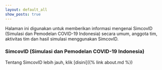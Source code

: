 ```yaml
---
layout: default_all
show_posts: true
---
```


Halaman ini digunakan untuk memberikan informasi mengenai SimcovID (Simulasi dan Pemodelan COVID-19 Indonesia) secara umum, anggota tim, aktivitas tim dan hasil simulasi menggunakan SimcovID.

### SimcovID (Simulasi dan Pemodelan COVID-19 Indonesia)

Tentang SimcovID lebih jauh, klik [disini]({% link about.md %})

